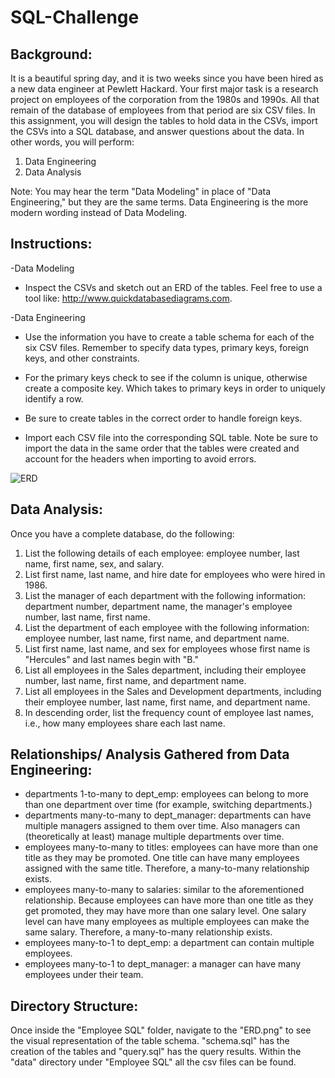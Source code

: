 # SQL-Challenge

## Background:
It is a beautiful spring day, and it is two weeks since you have been hired as a new data engineer at Pewlett Hackard. Your first major task is a research project on employees of the corporation from the 1980s and 1990s. All that remain of the database of employees from that period are six CSV files.
In this assignment, you will design the tables to hold data in the CSVs, import the CSVs into a SQL database, and answer questions about the data. In other words, you will perform:

1. Data Engineering
2. Data Analysis

Note: You may hear the term "Data Modeling" in place of "Data Engineering," but they are the same terms. Data Engineering is the more modern wording instead of Data Modeling.

## Instructions:

-Data Modeling
* Inspect the CSVs and sketch out an ERD of the tables. Feel free to use a tool like: http://www.quickdatabasediagrams.com.

-Data Engineering
* Use the information you have to create a table schema for each of the six CSV files. Remember to specify data types, primary keys, foreign keys, and other constraints.

* For the primary keys check to see if the column is unique, otherwise create a composite key. Which takes 	to primary keys in order to uniquely identify a row.
	
* Be sure to create tables in the correct order to handle foreign keys.

* Import each CSV file into the corresponding SQL table. Note be sure to import the data in the same order that the tables were created and account for the headers when importing to avoid errors.

![ERD](/EmployeeSQL/data/ERD.png)

## Data Analysis:
Once you have a complete database, do the following:

1. List the following details of each employee: employee number, last name, first name, sex, and salary.
2. List first name, last name, and hire date for employees who were hired in 1986.
3. List the manager of each department with the following information: department number, department name, the manager's employee number, last name, first name.
4. List the department of each employee with the following information: employee number, last name, first name, and department name.
5. List first name, last name, and sex for employees whose first name is "Hercules" and last names begin with "B."
6. List all employees in the Sales department, including their employee number, last name, first name, and department name.
7. List all employees in the Sales and Development departments, including their employee number, last name, first name, and department name.
8. In descending order, list the frequency count of employee last names, i.e., how many employees share each last name. 

## Relationships/ Analysis Gathered from Data Engineering:
* departments 1-to-many to dept_emp: employees can belong to more than one department over time (for example, switching departments.)
* departments many-to-many to dept_manager: departments can have multiple managers assigned to them over time. Also managers can (theoretically at least) manage multiple departments over time.
* employees many-to-many to titles: employees can have more than one title as they may be promoted. One title can have many employees assigned with the same title. Therefore, a many-to-many relationship exists.
* employees many-to-many to salaries: similar to the aforementioned relationship. Because employees can have more than one title as they get promoted, they may have more than one salary level. One salary level can have many employees as multiple employees can make the same salary. Therefore, a many-to-many relationship exists.
* employees many-to-1 to dept_emp: a department can contain multiple employees.
* employees many-to-1 to dept_manager: a manager can have many employees under their team.

## Directory Structure:
Once inside the "Employee SQL" folder, navigate to the "ERD.png" to see the visual representation of the table schema.  "schema.sql" has the creation of the tables and "query.sql" has the query results.  Within the "data" directory under "Employee SQL" all the csv files can be found.
